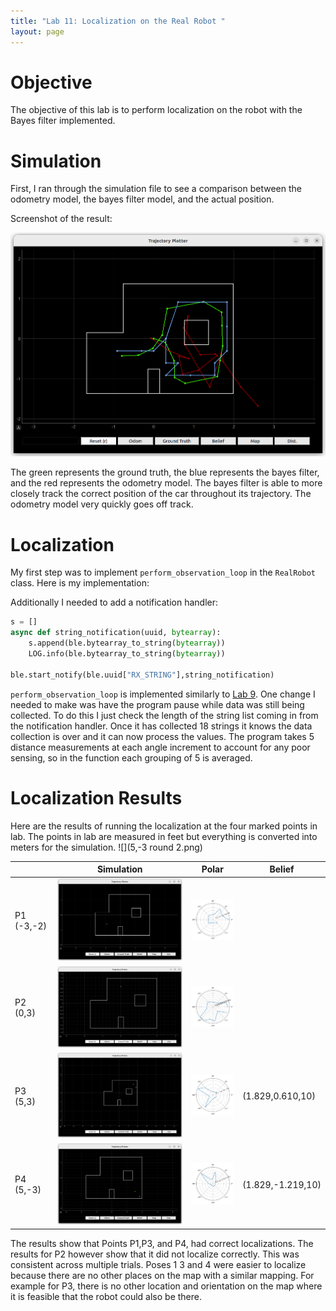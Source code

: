 ```yaml
---
title: "Lab 11: Localization on the Real Robot "
layout: page
---
```


# Objective
The objective of this lab is to perform localization on the robot with the Bayes filter implemented.

# Simulation
First, I ran through the simulation file to see a comparison between the odometry model, the bayes filter model, and the actual position.

Screenshot of the result:

![sim](sim.png)

The green represents the ground truth, the blue represents the bayes filter, and the red represents the odometry model. The bayes filter is able to more closely track the correct position of the car throughout its trajectory. The odometry model very quickly goes off track.


# Localization

My first step was to implement `perform_observation_loop` in the `RealRobot` class. 
Here is my implementation:

<script src="https://gist.github.com/rkansara1/37ec51c0559462bf4c8de3d9309b3b18.js"></script>

Additionally I needed to add a notification handler:

```python
s = []
async def string_notification(uuid, bytearray):
    s.append(ble.bytearray_to_string(bytearray))
    LOG.info(ble.bytearray_to_string(bytearray))
        
ble.start_notify(ble.uuid["RX_STRING"],string_notification)
```

`perform_observation_loop` is implemented similarly to [Lab 9](/ECE-4160/labs/lab9/writeup.md). One change I needed to make was have the program pause while data was still being collected. To do this I just check the length of the string list coming in from the notification handler. Once it has collected 18 strings it knows the data collection is over and it can now process the values. The program takes 5 distance measurements at each angle increment to account for any poor sensing, so in the function each grouping of 5 is averaged.


# Localization Results

Here are the results of running the localization at the four marked points in lab. The points in lab are measured in feet but everything is converted into meters for the simulation. ![](5,-3 round 2.png)


|            | Simulation      | Polar             | Belief            |
|------------|-----------------|-------------------|-------------------|
| P1 (-3,-2) | ![](P1_Sim.png) | ![](P1_Polar.png) |                   |
| P2 (0,3)   | ![](P2_Sim.png) | ![](P2_Polar.png) |                   |
| P3 (5,3)   | ![](P3_Sim.png) | ![](P3_Polar.png) | (1.829,0.610,10)  |
| P4 (5,-3)  | ![](P4_Sim.png) | ![](P4_Polar.png) | (1.829,-1.219,10) |

The results show that Points P1,P3, and P4, had correct localizations. The results for P2 however show that it did not localize correctly. This was consistent across multiple trials. Poses 1 3 and 4 were easier to localize because there are no other places on the map with a similar mapping. For example for P3, there is no other location and orientation on the map where it is feasible that the robot could also be there.